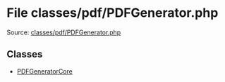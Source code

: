 File classes/pdf/PDFGenerator.php
=========

Source: [classes/pdf/PDFGenerator.php](https://github.com/PrestaShop/PrestaShop/blob/1.5.6.1/classes/pdf/PDFGenerator.php)


Classes
-------

* [PDFGeneratorCore](class.PDFGeneratorCore.md)

